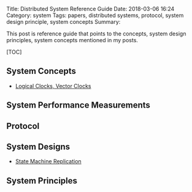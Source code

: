 Title: Distributed System Reference Guide
Date: 2018-03-06 16:24
Category: system
Tags: papers, distributed systems, protocol, system design principle, system concepts
Summary: 

This post is reference guide that points to the concepts, system design principles, system concepts
mentioned in my posts.

[TOC]

## System Concepts

- [Logical Clocks, Vector Clocks]({filename}/blog/2018/380-03.md)

## System Performance Measurements




## Protocol




## System Designs

- [State Machine Replication]({filename}/blog/2018/380-04.md)


## System Principles



